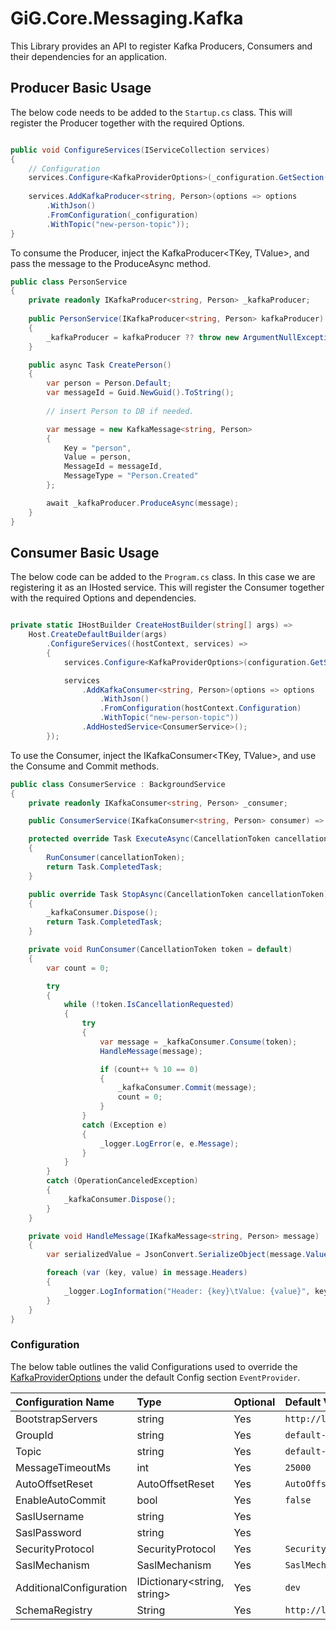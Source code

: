 ﻿# GiG.Core.Messaging.Kafka

This Library provides an API to register Kafka Producers, Consumers and their dependencies for an application.

## Producer Basic Usage

The below code needs to be added to the `Startup.cs` class. This will register the Producer together with the required Options.

```csharp

public void ConfigureServices(IServiceCollection services)
{
    // Configuration
    services.Configure<KafkaProviderOptions>(_configuration.GetSection(KafkaProviderOptions.DefaultSectionName));
    
    services.AddKafkaProducer<string, Person>(options => options
        .WithJson()
        .FromConfiguration(_configuration)
        .WithTopic("new-person-topic"));
}

```

To consume the Producer, inject the KafkaProducer<TKey, TValue>, and pass the message to the ProduceAsync method.

```csharp
public class PersonService
{
    private readonly IKafkaProducer<string, Person> _kafkaProducer;
    
    public PersonService(IKafkaProducer<string, Person> kafkaProducer)
    {
        _kafkaProducer = kafkaProducer ?? throw new ArgumentNullException(nameof(kafkaProducer));
    }

    public async Task CreatePerson()
    {
        var person = Person.Default;
        var messageId = Guid.NewGuid().ToString();
        
        // insert Person to DB if needed.

        var message = new KafkaMessage<string, Person>
        {
            Key = "person",
            Value = person,
            MessageId = messageId,
            MessageType = "Person.Created"
        };

        await _kafkaProducer.ProduceAsync(message);
    }
}

```

## Consumer Basic Usage

The below code can be added to the `Program.cs` class. In this case we are registering it as an IHosted service.
This will register the Consumer together with the required Options and dependencies.

```csharp

private static IHostBuilder CreateHostBuilder(string[] args) =>
    Host.CreateDefaultBuilder(args)
        .ConfigureServices((hostContext, services) =>
        {
            services.Configure<KafkaProviderOptions>(configuration.GetSection(KafkaProviderOptions.DefaultSectionName));

            services
                .AddKafkaConsumer<string, Person>(options => options
                    .WithJson()
                    .FromConfiguration(hostContext.Configuration)
                    .WithTopic("new-person-topic"))
                .AddHostedService<ConsumerService>();
        });

```

To use the Consumer, inject the IKafkaConsumer<TKey, TValue>, and use the Consume and Commit methods.

```csharp
public class ConsumerService : BackgroundService
{
    private readonly IKafkaConsumer<string, Person> _consumer;

    public ConsumerService(IKafkaConsumer<string, Person> consumer) => _consumer = consumer ?? throw new ArgumentNullException(nameof(consumer));

    protected override Task ExecuteAsync(CancellationToken cancellationToken)
    {
        RunConsumer(cancellationToken);
        return Task.CompletedTask;
    }

    public override Task StopAsync(CancellationToken cancellationToken)
    {
        _kafkaConsumer.Dispose();
        return Task.CompletedTask;
    }

    private void RunConsumer(CancellationToken token = default)
    {
        var count = 0;

        try
        {
            while (!token.IsCancellationRequested)
            {
                try
                {
                    var message = _kafkaConsumer.Consume(token);
                    HandleMessage(message);

                    if (count++ % 10 == 0)
                    {
                        _kafkaConsumer.Commit(message);
                        count = 0;
                    }
                }
                catch (Exception e)
                {
                    _logger.LogError(e, e.Message);
                }
            }
        }
        catch (OperationCanceledException)
        {
            _kafkaConsumer.Dispose();
        }
    }

    private void HandleMessage(IKafkaMessage<string, Person> message)
    {
        var serializedValue = JsonConvert.SerializeObject(message.Value);

        foreach (var (key, value) in message.Headers)
        {
            _logger.LogInformation("Header: {key}\tValue: {value}", key, value);
        }
    }
}

```

### Configuration

The below table outlines the valid Configurations used to override the [KafkaProviderOptions](..\src\GiG.Core.Messaging.Kafka.Abstractions\KafkaProviderOptions.cs) under the default Config section `EventProvider`.

| Configuration Name        | Type                          | Optional | Default Value               |
|:--------------------------|:------------------------------|:---------|:----------------------------|
| BootstrapServers          | string                        | Yes      | `http://localhost:9092`     |
| GroupId                   | string                        | Yes      | `default-group`             |
| Topic                     | string                        | Yes      | `default-topic`             |
| MessageTimeoutMs          | int                           | Yes      | `25000`                     |
| AutoOffsetReset           | AutoOffsetReset               | Yes      | `AutoOffsetReset.Latest`    |
| EnableAutoCommit          | bool                          | Yes      | `false`                     |
| SaslUsername              | string                        | Yes      |                             |
| SaslPassword              | string                        | Yes      |                             |
| SecurityProtocol          | SecurityProtocol              | Yes      | `SecurityProtocol.Plaintext`|
| SaslMechanism             | SaslMechanism                 | Yes      | `SaslMechanism.Plain`       |
| AdditionalConfiguration   | IDictionary<string, string>   | Yes      | `dev`                       |
| SchemaRegistry            | String                        | Yes      | `http://localhost:8081`     |